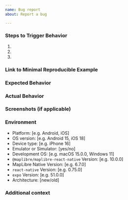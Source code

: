 ```yaml
---
name: Bug report
about: Report a bug

---
```


<!--
Hello! Thanks for contributing.  For the fastest response and resolution, please:

 - Make the issue title a succinct but specific description of the unexpected behavior.
   Bad: "Map zoom is broken". 
   Good: "camera.setZoom(...) throws an exception for zoom levels where no tiles exist"

 - Ensure that you have tested on a physical device, not just a simulator.

 - For build issues: Can you reproduce it on a clean install of the example app? Please include full steps to reproduce from `react-native init`

 - Include a link to a minimal demonstration of the bug, ideally a single component with one MapView. Use an example like [PointInMapView](/packages/examples/src/BugReport.tsx) as a starting point.

 - Ensure you can reproduce the bug using the latest release.

 - Only use this template for bug reports. Use the feature request template for requests, and direct general questions to Slack: https://slack.openstreetmap.us/.
-->


### Steps to Trigger Behavior

1.
2.
3.

### Link to Minimal Reproducible Example

### Expected Behavior

### Actual Behavior

### Screenshots (if applicable)

### Environment

- Platform: [e.g. Android, iOS]
- OS version: [e.g. Android 15, iOS 18]
- Device type: [e.g. iPhone 16]
- Emulator or Simulator: [yes/no]
- Development OS: [e.g. macOS 15.0.0, Windows 11]
- `@maplibre/maplibre-react-native` Version: [e.g. 10.0.0]
- MapLibre Native Version: [e.g. 6.7.0]
- `react-native` Version: [e.g. 0.75.0]
- `expo` Version: [e.g. 51.0.0]
- Architecture: [new/old]

### Additional context
